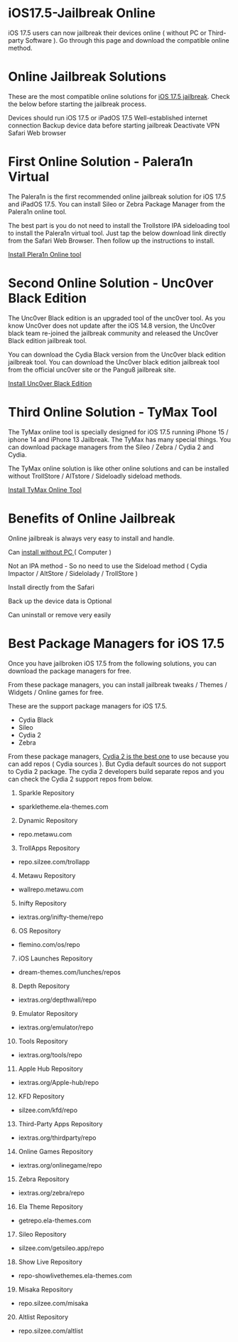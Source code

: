 # iOS17.5-Jailbreak Online

iOS 17.5 users can now jailbreak their devices online ( without PC or Third-party Software ). Go through this page and download the compatible online method.

# Online Jailbreak Solutions

These are the most compatible online solutions for [iOS 17.5 jailbreak](https://silzee.com/17-jailbreak/). Check the below before starting the jailbreak process.

Devices should run iOS 17.5 or iPadOS 17.5
Well-established internet connection
Backup device data before starting jailbreak
Deactivate VPN 
Safari Web browser


# First Online Solution - Palera1n Virtual 

The Palera1n is the first recommended online jailbreak solution for iOS 17.5 and iPadOS 17.5. You can install Sileo or Zebra Package Manager from the Palera1n online tool. 

The best part is you do not need to install the Trollstore IPA sideloading tool to install the Palera1n virtual tool. Just tap the below download link directly from the Safari Web Browser. Then follow up the instructions to install.

[Install Plera1n Online tool](https://download.pangu8.com/install/palerain-virtual/17-4/)


# Second Online Solution - Unc0ver Black Edition 

The Unc0ver Black edition is an upgraded tool of the unc0ver tool. As you know Unc0ver does not update after the iOS 14.8 version, the Unc0ver black team re-joined the jailbreak community and released the Unc0ver Black edition jailbreak tool.

You can download the Cydia Black version from the Unc0ver black edition jailbreak tool. You can download the Unc0ver black edition jailbreak tool from the official unc0ver site or the Pangu8 jailbreak site.

[Install Unc0ver Black Edition ](https://download.pangu8.com/install/pangu8App*/17-4/uncover-black/)


# Third Online Solution - TyMax Tool

The TyMax online tool is specially designed for iOS 17.5 running iPhone 15 / iphone 14 and iPhone 13 Jailbreak. The TyMax has many special things. You can download package managers from the Sileo / Zebra / Cydia 2 and Cydia. 

The TyMax online solution is like other online solutions and can be installed without TrollStore  / AlTstore / Sideloadly sideload methods.

[Install TyMax Online Tool](https://silzee.com/17-jailbreak/)


# Benefits of Online Jailbreak

Online jailbreak is always very easy to install and handle. 

Can [install without PC ](https://silzee.com/)( Computer )

Not an IPA method - So no need to use the Sideload method ( Cydia Impactor / AltStore / Sidelolady / TrollStore ) 

Install directly from the Safari

Back up the device data is Optional 

Can uninstall or remove very easily


# Best Package Managers for iOS 17.5

Once you have jailbroken iOS 17.5 from the following solutions, you can download the package managers for free.

From these package managers, you can install jailbreak tweaks / Themes / Widgets / Online games for free.  

These are the support package managers for iOS 17.5.

* Cydia Black 
* Sileo
* Cydia 2
* Zebra

From these package managers, [Cydia 2 is the best one](https://cydia2.com/) to use because you can add repos ( Cydia sources ). But Cydia default sources do not support to Cydia 2 package.  The cydia 2 developers build separate repos and you can check the Cydia 2 support repos from below.

 
1. Sparkle Repository
- sparkletheme.ela-themes.com
2. Dynamic Repository
- repo.metawu.com
3. TrollApps Repository
- repo.silzee.com/trollapp
4. Metawu Repository
- wallrepo.metawu.com
5. Inifty Repository
- iextras.org/inifty-theme/repo
6. OS Repository
- flemino.com/os/repo
7. iOS Launches Repository
- dream-themes.com/lunches/repos
8. Depth Repository
- iextras.org/depthwall/repo
9. Emulator Repository
- iextras.org/emulator/repo
10. Tools Repository
- iextras.org/tools/repo
11. Apple Hub Repository
- iextras.org/Apple-hub/repo
12. KFD Repository
- silzee.com/kfd/repo
13. Third-Party Apps Repository
- iextras.org/thirdparty/repo
14. Online Games Repository
- iextras.org/onlinegame/repo
15. Zebra Repository
- iextras.org/zebra/repo
16. Ela Theme Repository
- getrepo.ela-themes.com
17. Sileo Repository
- silzee.com/getsileo.app/repo
18. Show Live Repository
- repo-showlivethemes.ela-themes.com
19. Misaka Repository
- repo.silzee.com/misaka
20. Altlist Repository
- repo.silzee.com/altlist




